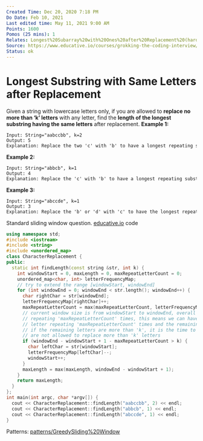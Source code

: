 ```yaml
---
Created Time: Dec 20, 2020 7:18 PM
Do Date: Feb 10, 2021
Last edited time: May 11, 2021 9:00 AM
Points: 1600
Pomos (25 mins): 1
Relates: Longest%20Subarray%20with%20Ones%20after%20Replacement%20(hard%2040338106ed58470a9cda65b842731927.md
Source: https://www.educative.io/courses/grokking-the-coding-interview/R8DVgjq78yR
Status: ok
---
```


# Longest Substring with Same Letters after Replacement

Given a string with lowercase letters only, if you are allowed to **replace no more than ‘k’ letters** with any letter, find the **length of the longest substring having the same letters** after replacement.
**Example 1:**
```
Input: String="aabccbb", k=2
Output: 5
Explanation: Replace the two 'c' with 'b' to have a longest repeating substring "bbbbb".
```
**Example 2:**
```
Input: String="abbcb", k=1
Output: 4
Explanation: Replace the 'c' with 'b' to have a longest repeating substring "bbbb".
```
**Example 3:**
```
Input: String="abccde", k=1
Output: 3
Explanation: Replace the 'b' or 'd' with 'c' to have the longest repeating substring "ccc".
```
Standard sliding window question. 
[educative.io](http://educative.io) code
```cpp
using namespace std;
#include <iostream>
#include <string>
#include <unordered_map>
class CharacterReplacement {
public:
  static int findLength(const string &str, int k) {
    int windowStart = 0, maxLength = 0, maxRepeatLetterCount = 0;
    unordered_map<char, int> letterFrequencyMap;
    // try to extend the range [windowStart, windowEnd]
    for (int windowEnd = 0; windowEnd < str.length(); windowEnd++) {
      char rightChar = str[windowEnd];
      letterFrequencyMap[rightChar]++;
      maxRepeatLetterCount = max(maxRepeatLetterCount, letterFrequencyMap[rightChar]);
      // current window size is from windowStart to windowEnd, overall we have a letter which is
      // repeating 'maxRepeatLetterCount' times, this means we can have a window which has one
      // letter repeating 'maxRepeatLetterCount' times and the remaining letters we should replace.
      // if the remaining letters are more than 'k', it is the time to shrink the window as we
      // are not allowed to replace more than 'k' letters
      if (windowEnd - windowStart + 1 - maxRepeatLetterCount > k) {
        char leftChar = str[windowStart];
        letterFrequencyMap[leftChar]--;
        windowStart++;
      }
      maxLength = max(maxLength, windowEnd - windowStart + 1);
    }
    return maxLength;
  }
};
int main(int argc, char *argv[]) {
  cout << CharacterReplacement::findLength("aabccbb", 2) << endl;
  cout << CharacterReplacement::findLength("abbcb", 1) << endl;
  cout << CharacterReplacement::findLength("abccde", 1) << endl;
}
```
Patterns: [patterns/Greedy](patterns/Greedy.md)[Sliding%20Window](Sliding%20Window.md)